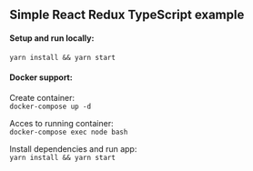 ## Simple React Redux TypeScript example

#### Setup and run locally:
`yarn install && yarn start`
#### Docker support:

Create container:  
`docker-compose up -d`
  
Acces to running container:  
`docker-compose exec node bash`

Install dependencies and run app:   
`yarn install && yarn start`